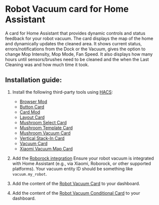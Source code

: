 # Robot Vacuum card for Home Assistant

A card for Home Assistant that provides dynamic controls and status feedback for your robot vacuum. The card displays the map of the home and dynamically updates the cleaned area. It shows current status, errors/notifications from the Dock or the Vacuum, gives the option to change Mop Intensity, Mop Mode, Fan Speed. It also displays how many hours until sensors/brushes need to be cleaned and the when the Last Cleaning was and how much time it took.

## Installation guide:

1. Install the following third-party tools using [HACS](https://www.hacs.xyz/):
    - [Browser Mod](https://github.com/thomasloven/hass-browser_mod)
    - [Button Card](https://github.com/custom-cards/button-card)
    - [Card Mod](https://github.com/thomasloven/lovelace-card-mod)
    - [Layout Card](https://github.com/thomasloven/lovelace-layout-card)
    - [Mushroom Select Card](https://github.com/piitaya/lovelace-mushroom/blob/main/docs/cards/select.md)
    - [Mushroom Template Card](https://github.com/piitaya/lovelace-mushroom/blob/main/docs/cards/template.md)
    - [Mushroom Vacuum Card](https://github.com/piitaya/lovelace-mushroom/blob/main/docs/cards/vacuum.md)
    - [Vertical Stack-In Card](https://github.com/ofekashery/vertical-stack-in-card)
    - [Vacuum Card](https://github.com/denysdovhan/vacuum-card)
    - [Xiaomi Vacuum Map Card](https://github.com/PiotrMachowski/lovelace-xiaomi-vacuum-map-card)

2. Add the [Roborock integration](https://www.home-assistant.io/integrations/roborock/) 
    Ensure your robot vacuum is integrated with Home Assistant (e.g., via Xiaomi, Roborock, or other supported platforms). Your vacuum entity ID should be something like `vacuum.my_robot`. 

4. Add the content of the [Robot Vacuum Card](card_robot_vacuum.yaml) to your dashboard.

5. Add the content of the [Robot Vacuum Conditional Card](card_robot_vacuum_conditional) to your dashboard. 

